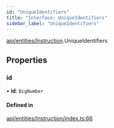 ```yaml
---
id: "UniqueIdentifiers"
title: "Interface: UniqueIdentifiers"
sidebar_label: "UniqueIdentifiers"
---
```


[api/entities/Instruction](../../../../../modules/API/Entities/Instruction/Instruction.md).UniqueIdentifiers

## Properties

### id

• **id**: `BigNumber`

#### Defined in

[api/entities/Instruction/index.ts:66](https://github.com/PolymeshAssociation/polymesh-sdk/blob/2d3ac2aea/src/api/entities/Instruction/index.ts#L66)
